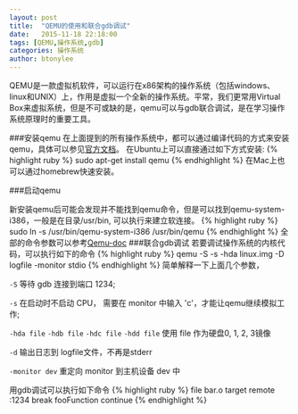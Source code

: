 ```yaml
---
layout: post
title:  "QEMU的使用和联合gdb调试"
date:   2015-11-18 22:18:00
tags: [QEMU,操作系统,gdb]
categories: 操作系统
author: btonylee
---
```


QEMU是一款虚拟机软件，可以运行在x86架构的操作系统（包括windows、linux和UNIX）上，作用是虚拟一个全新的操作系统。平常，我们更常用Virtual Box来虚拟系统，但是不可或缺的是，qemu可以与gdb联合调试，是在学习操作系统原理时的重要工具。

###安装qemu
在上面提到的所有操作系统中，都可以通过编译代码的方式来安装qemu，具体可以参见[官方文档][qemu-wiki]。
在Ubuntu上可以直接通过如下方式安装:
{% highlight ruby %}
sudo apt-get install qemu
{% endhighlight %}
在Mac上也可以通过homebrew快速安装。

###启动qemu

新安装qemu后可能会发现并不能找到qemu命令，但是可以找到qemu-system-i386，一般是在目录/usr/bin, 可以执行来建立软连接。
{% highlight ruby %}
sudo ln -s /usr/bin/qemu-system-i386 /usr/bin/qemu
{% endhighlight %}
全部的命令参数可以参考[Qemu-doc][qemu-doc]
###联合gdb调试
若要调试操作系统的内核代码，可以执行如下的命令
{% highlight ruby %}
qemu -S -s -hda linux.img -D logfile -monitor stdio
{% endhighlight %}
简单解释一下上面几个参数，

`-S`  等待 gdb 连接到端口 1234;

`-s` 在启动时不启动 CPU， 需要在 monitor 中输入 'c'，才能让qemu继续模拟工作;

`-hda file` `-hdb file` `-hdc file` `-hdd file` 使用 file 作为硬盘0, 1, 2, 3镜像

`-d` 输出日志到 logfile文件，不再是stderr

`-monitor dev` 重定向 monitor 到主机设备 dev 中

用gdb调试可以执行如下命令
{% highlight ruby %}
file bar.o
target remote :1234
break fooFunction
continue
{% endhighlight %}


[qemu-wiki]: https://en.wikibooks.org/wiki/QEMU
[qemu-doc]:  http://qemu.weilnetz.de/qemu-doc.html
